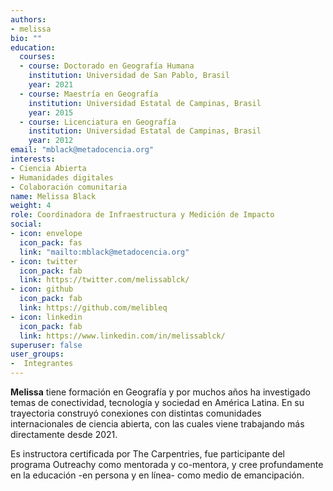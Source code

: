```yaml
---
authors:
- melissa
bio: ""
education:
  courses:
  - course: Doctorado en Geografía Humana
    institution: Universidad de San Pablo, Brasil
    year: 2021
  - course: Maestría en Geografía
    institution: Universidad Estatal de Campinas, Brasil
    year: 2015
  - course: Licenciatura en Geografía
    institution: Universidad Estatal de Campinas, Brasil
    year: 2012
email: "mblack@metadocencia.org"
interests:
- Ciencia Abierta
- Humanidades digitales
- Colaboración comunitaria
name: Melissa Black
weight: 4
role: Coordinadora de Infraestructura y Medición de Impacto
social:
- icon: envelope
  icon_pack: fas
  link: "mailto:mblack@metadocencia.org"
- icon: twitter
  icon_pack: fab
  link: https://twitter.com/melissablck/
- icon: github
  icon_pack: fab
  link: https://github.com/melibleq
- icon: linkedin
  icon_pack: fab
  link: https://www.linkedin.com/in/melissablck/
superuser: false
user_groups:
-  Integrantes
---
```


**Melissa** tiene formación en Geografía y por muchos años ha investigado temas de conectividad, tecnología y sociedad en América Latina. En su trayectoria construyó conexiones con distintas comunidades internacionales de ciencia abierta, con las cuales viene trabajando más directamente desde 2021.

Es instructora certificada por The Carpentries, fue participante del programa Outreachy como mentorada y co-mentora, y cree profundamente en la educación -en persona y en línea- como medio de emancipación.

